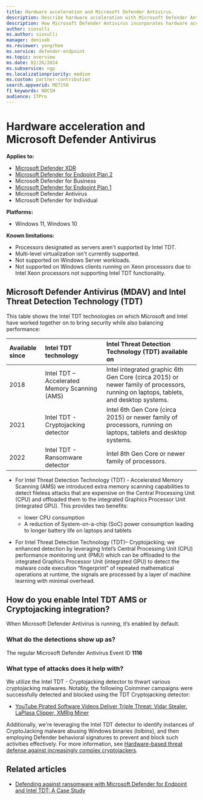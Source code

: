 ```yaml
---
title: Hardware acceleration and Microsoft Defender Antivirus.
description: Describe hardware acceleration with Microsoft Defender Antivirus.
description: How Microsoft Defender Antivirus incorporates hardware acceleration and Microsoft Defender Antivirus.
author: siosulli
ms.author: siosulli
manager: deniseb
ms.reviewer: yongrhee
ms.service: defender-endpoint
ms.topic: overview
ms.date: 02/26/2024
ms.subservice: ngp
ms.localizationpriority: medium
ms.custom: partner-contribution
search.appverid: MET150
f1 keywords: NOCSH
audience: ITPro
---
```


# Hardware acceleration and Microsoft Defender Antivirus

**Applies to:**

- [Microsoft Defender XDR](https://go.microsoft.com/fwlink/?linkid=2118804)
- [Microsoft Defender for Endpoint Plan 2](https://go.microsoft.com/fwlink/p/?linkid=2154037)
- Microsoft Defender for Business
- [Microsoft Defender for Endpoint Plan 1](https://go.microsoft.com/fwlink/p/?linkid=2154037)
- Microsoft Defender Antivirus
- Microsoft Defender for Individual

**Platforms:**

- Windows 11, Windows 10

**Known limitations:**

- Processors designated as servers aren't supported by Intel TDT.
- Multi-level virtualization isn't currently supported.
- Not supported on Windows Server workloads.
- Not supported on Windows clients running on Xeon processors due to Intel Xeon processors not supporting Intel TDT functionality.

## Microsoft Defender Antivirus (MDAV) and Intel Threat Detection Technology (TDT)

This table shows the Intel TDT technologies on which Microsoft and Intel have worked together on to bring security while also balancing performance:

|Available since |Intel TDT technology | Intel Threat Detection Technology (TDT) available on|
|:---|:---|:---|
|2018 |Intel TDT – Accelerated Memory Scanning (AMS)|Intel integrated graphic 6th Gen Core (circa 2015) or newer family of processors, running on laptops, tablets, and desktop systems.|
|2021| Intel TDT - Cryptojacking detector| Intel 6th Gen Core (circa 2015) or newer family of processors, running on laptops, tablets and desktop systems.|
|2022|Intel TDT - Ransomware detector| Intel 8th Gen Core or newer family of processors.|

- For Intel Threat Detection Technology (TDT) - Accelerated Memory Scanning (AMS) we introduced extra memory scanning capabilities to detect fileless attacks that are expensive on the Central Processing Unit (CPU) and offloaded them to the integrated Graphics Processor Unit (integrated GPU). This provides two benefits:

  - lower CPU consumption
  - A reduction of System-on-a-chip (SoC) power consumption leading to longer battery life on laptops and tablets

- For Intel Threat Detection Technology (TDT)– Cryptojacking; we enhanced detection by leveraging Intel’s Central Processing Unit (CPU) performance monitoring unit (PMU) which can be offloaded to the integrated Graphics Processor Unit (integrated GPU) to detect the malware code execution “fingerprint” of repeated mathematical operations at runtime, the signals are processed by a layer of machine learning with minimal overhead.

## How do you enable Intel TDT AMS or Cryptojacking integration?

When Microsoft Defender Antivirus is running, it’s enabled by default.

### What do the detections show up as?

The regular Microsoft Defender Antivirus Event ID **1116**

### What type of attacks does it help with?

We utilize the Intel TDT - Cryptojacking detector to thwart various cryptojacking malwares. Notably, the following Coinminer campaigns were successfully detected and blocked using the TDT Cryptojacking detector:

- [YouTube Pirated Software Videos Deliver Triple Threat: Vidar Stealer, LaPlasa Clipper, XMRig Miner](https://www.fortinet.com/blog/threat-research/youtube-pirated-software-videos-deliver-triple-threat-vidar-stealer-laplas-clipper-xmrig-miner)

Additionally, we're leveraging the Intel TDT detector to identify instances of CryptoJacking malware abusing Windows binaries (lolbins), and then employing Defender behavioral signatures to prevent and block such activities effectively. For more information, see [Hardware-based threat defense against increasingly complex cryptojackers](https://www.microsoft.com/security/blog/2022/08/18/hardware-based-threat-defense-against-increasingly-complex-cryptojackers/).

## Related articles

- [Defending against ransomware with Microsoft Defender for Endpoint and Intel TDT: A Case Study](https://techcommunity.microsoft.com/t5/microsoft-defender-for-endpoint/defending-against-ransomware-with-microsoft-defender-for/ba-p/3243941)
